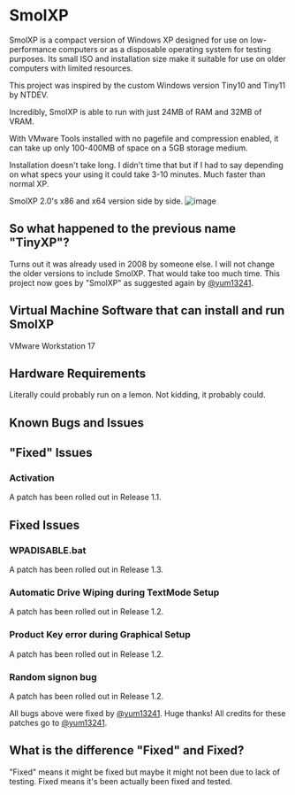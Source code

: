 # SmolXP
SmolXP is a compact version of Windows XP designed for use on low-performance computers or as a disposable operating system for testing purposes. Its small ISO and installation size make it suitable for use on older computers with limited resources. 

This project was inspired by the custom Windows version Tiny10 and Tiny11 by NTDEV. 

Incredibly, SmolXP is able to run with just 24MB of RAM and 32MB of VRAM.

With VMware Tools installed with no pagefile and compression enabled, it can take up only 100-400MB of space on a 5GB storage medium.

Installation doesn't take long. I didn't time that but if I had to say depending on what specs your using it could take 3-10 minutes. Much faster than normal XP.


SmolXP 2.0's x86 and x64 version side by side.
![image](https://github.com/AFellowSpeedrunner/SmolXP/assets/73440604/bed5c63e-f998-444c-ae71-b810e71caadd)

## So what happened to the previous name "TinyXP"?
Turns out it was already used in 2008 by someone else. I will not change the older versions to include SmolXP. That would take too much time. This project now goes by "SmolXP" as suggested again by [@yum13241](https://github.com/yum13241).

## Virtual Machine Software that can install and run SmolXP
VMware Workstation 17

## Hardware Requirements
Literally could probably run on a lemon. Not kidding, it probably could.

## Known Bugs and Issues

## "Fixed" Issues
### Activation
A patch has been rolled out in Release 1.1.

## Fixed Issues
### WPADISABLE.bat
A patch has been rolled out in Release 1.3.

### Automatic Drive Wiping during TextMode Setup
A patch has been rolled out in Release 1.2.

### Product Key error during Graphical Setup
A patch has been rolled out in Release 1.2.

### Random signon bug
A patch has been rolled out in Release 1.2.

All bugs above were fixed by [@yum13241](https://github.com/yum13241). Huge thanks! All credits for these patches go to [@yum13241](https://github.com/yum13241).

## What is the difference "Fixed" and Fixed?
"Fixed" means it might be fixed but maybe it might not been due to lack of testing. Fixed means it's been actually been fixed and tested.
